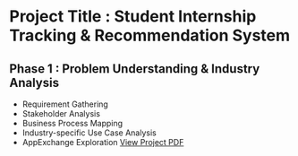 # Project Title : Student Internship Tracking & Recommendation System

## Phase 1 : Problem Understanding & Industry Analysis

- Requirement Gathering
- Stakeholder Analysis
- Business Process Mapping
- Industry-specific Use Case Analysis
- AppExchange Exploration
  [View Project PDF](https://1drv.ms/w/c/82D783682E76E0D1/ETTrUarH6OtCuKNjqyoFxe8BG0hccQsNdbRetZkHCPjsmw?e=s4keNk)
